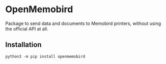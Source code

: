 # OpenMemobird

Package to send data and documents to Memobird printers, without using the official API at all.

## Installation

`python3 -m pip install openmemobird`

